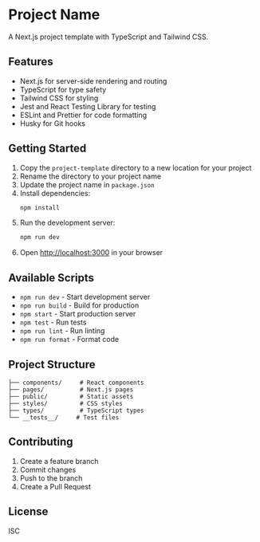 # Project Name

A Next.js project template with TypeScript and Tailwind CSS.

## Features

- Next.js for server-side rendering and routing
- TypeScript for type safety
- Tailwind CSS for styling
- Jest and React Testing Library for testing
- ESLint and Prettier for code formatting
- Husky for Git hooks

## Getting Started

1. Copy the `project-template` directory to a new location for your project
2. Rename the directory to your project name
3. Update the project name in `package.json`
4. Install dependencies:
   ```bash
   npm install
   ```
5. Run the development server:
   ```bash
   npm run dev
   ```
6. Open [http://localhost:3000](http://localhost:3000) in your browser

## Available Scripts

- `npm run dev` - Start development server
- `npm run build` - Build for production
- `npm start` - Start production server
- `npm test` - Run tests
- `npm run lint` - Run linting
- `npm run format` - Format code

## Project Structure

```
├── components/     # React components
├── pages/          # Next.js pages
├── public/         # Static assets
├── styles/         # CSS styles
├── types/          # TypeScript types
└── __tests__/     # Test files
```

## Contributing

1. Create a feature branch
2. Commit changes
3. Push to the branch
4. Create a Pull Request

## License

ISC
